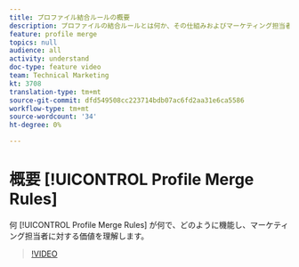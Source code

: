 ```yaml
---
title: プロファイル結合ルールの概要
description: プロファイルの結合ルールとは何か、その仕組みおよびマーケティング担当者への価値を理解します。
feature: profile merge
topics: null
audience: all
activity: understand
doc-type: feature video
team: Technical Marketing
kt: 3708
translation-type: tm+mt
source-git-commit: dfd549508cc223714bdb07ac6fd2aa31e6ca5586
workflow-type: tm+mt
source-wordcount: '34'
ht-degree: 0%

---
```



# 概要 [!UICONTROL Profile Merge Rules]

何 [!UICONTROL Profile Merge Rules] が何で、どのように機能し、マーケティング担当者に対する価値を理解します。

>[!VIDEO](https://video.tv.adobe.com/v/28974/?quality=12)
